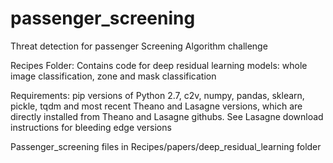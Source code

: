 # passenger_screening
Threat detection for passenger Screening Algorithm challenge



Recipes Folder:
Contains code for deep residual learning models: whole image classification, zone and mask classification

Requirements: pip versions of Python 2.7, c2v, numpy, pandas, sklearn, pickle, tqdm and most recent Theano and Lasagne versions, 
which are directly installed from Theano and Lasagne githubs. See Lasagne download instructions for bleeding edge versions


Passenger_screening files in Recipes/papers/deep_residual_learning folder





